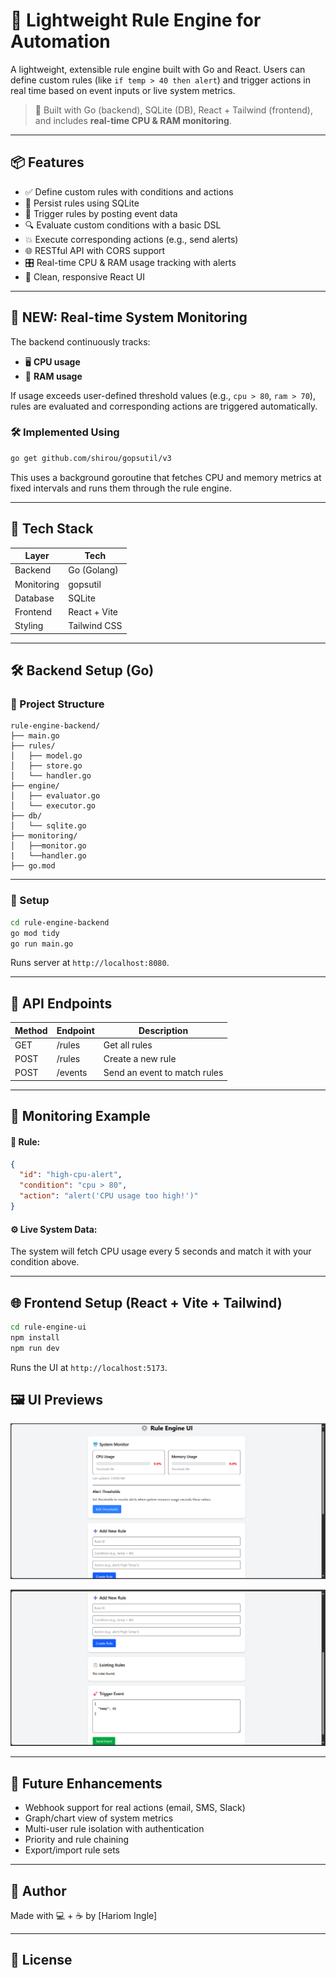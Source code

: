 # 🧠 Lightweight Rule Engine for Automation

A lightweight, extensible rule engine built with Go and React. Users can define custom rules (like `if temp > 40 then alert`) and trigger actions in real time based on event inputs or live system metrics.

> 🔧 Built with Go (backend), SQLite (DB), React + Tailwind (frontend), and includes **real-time CPU & RAM monitoring**.

---

## 📦 Features

- ✅ Define custom rules with conditions and actions
- 💾 Persist rules using SQLite
- 🔄 Trigger rules by posting event data
- 🔍 Evaluate custom conditions with a basic DSL
- 💥 Execute corresponding actions (e.g., send alerts)
- 🌐 RESTful API with CORS support
- 🎛️ Real-time CPU & RAM usage tracking with alerts
- 🧩 Clean, responsive React UI

---

## 🧠 NEW: Real-time System Monitoring

The backend continuously tracks:

- 🖥️ **CPU usage**
- 🧠 **RAM usage**

If usage exceeds user-defined threshold values (e.g., `cpu > 80`, `ram > 70`), rules are evaluated and corresponding actions are triggered automatically.

### 🛠 Implemented Using

```bash
go get github.com/shirou/gopsutil/v3
```

This uses a background goroutine that fetches CPU and memory metrics at fixed intervals and runs them through the rule engine.

---

## 🧱 Tech Stack

| Layer      | Tech         |
| ---------- | ------------ |
| Backend    | Go (Golang)  |
| Monitoring | gopsutil     |
| Database   | SQLite       |
| Frontend   | React + Vite |
| Styling    | Tailwind CSS |

---

## 🛠️ Backend Setup (Go)

### 📁 Project Structure

```
rule-engine-backend/
├── main.go
├── rules/
│   ├── model.go
│   ├── store.go
│   └── handler.go
├── engine/
│   ├── evaluator.go
│   └── executor.go
├── db/
│   └── sqlite.go
├── monitoring/
│   ├──monitor.go
|   └──handler.go
├── go.mod
```

---

### 🔧 Setup

```bash
cd rule-engine-backend
go mod tidy
go run main.go
```

Runs server at `http://localhost:8080`.

---

## 🧪 API Endpoints

| Method | Endpoint | Description                  |
| ------ | -------- | ---------------------------- |
| GET    | /rules   | Get all rules                |
| POST   | /rules   | Create a new rule            |
| POST   | /events  | Send an event to match rules |

---

## 📡 Monitoring Example

#### 🧾 Rule:

```json
{
  "id": "high-cpu-alert",
  "condition": "cpu > 80",
  "action": "alert('CPU usage too high!')"
}
```

#### ⚙️ Live System Data:

The system will fetch CPU usage every 5 seconds and match it with your condition above.

---

## 🌐 Frontend Setup (React + Vite + Tailwind)

```bash
cd rule-engine-ui
npm install
npm run dev
```

Runs the UI at `http://localhost:5173`.

## 🖼️ UI Previews
![Rule List UI + Monitoring UI](./rule-engine-ui/src/assets/1.png)

![Create Rule UI](./rule-engine-ui/src/assets/2.png)

---

## 🚀 Future Enhancements

- Webhook support for real actions (email, SMS, Slack)
- Graph/chart view of system metrics
- Multi-user rule isolation with authentication
- Priority and rule chaining
- Export/import rule sets

---

## 🙌 Author

Made with 💻 + ☕ by [Hariom Ingle]

---

## 📜 License
